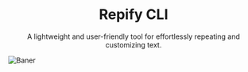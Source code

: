 <h1 align="center">Repify CLI</h1>
<p align="center">A lightweight and user-friendly tool for effortlessly repeating and customizing text.</p>

![Baner](https://github.com/jaroshevskii/repify-cli/assets/72662383/03a9702c-6937-4f2b-bc7f-562533cdf2b7)
